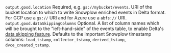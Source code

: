 <tr>
    <td><code>output.good.location</code></td>
    <td>Required, e.g. <code>gs://mybucket/events</code>.  URI of the bucket location to which to write Snowplow enriched events in Delta format. For GCP use a <code>gs://</code> URI and for Azure use a <code>abfs://</code> URI.</td>
</tr>
<tr>
    <td><code>output.good.dataSkippingColumns</code></td>
    <td>Optional. A list of column names which will be brought to the "left-hand-side" of the events table, to enable Delta's <a href="https://docs.delta.io/latest/optimizations-oss.html#data-skipping" target="_blank">data skipping feature</a>.  Defaults to the important Snowplow timestamp columns: <code>load_tstamp</code>, <code>collector_tstamp</code>, <code>derived_tstamp</code>, <code>dvce_created_tstamp</code>.</td>
</tr>

